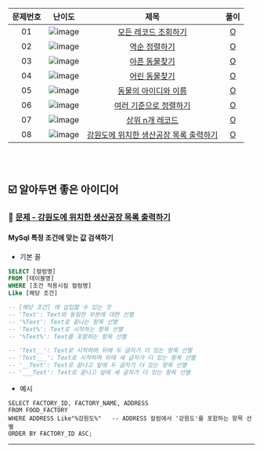 | 문제번호 |                                                     난이도                                                      |                                                    제목                                                    |                                                                      풀이                                                                       |
| :------: | :-------------------------------------------------------------------------------------------------------------: | :--------------------------------------------------------------------------------------------------------: | :---------------------------------------------------------------------------------------------------------------------------------------------: |
|    01    | ![image](https://user-images.githubusercontent.com/68424403/176992717-e1a57e02-8e8e-4f82-9ec8-27fff35dc4f7.png) |              [모든 레코드 조회하기](https://programmers.co.kr/learn/courses/30/lessons/59034)              |   [O](https://github.com/kimdaeyeobbb/Computer-Science/blob/main/Database/Coding%20Test/Programmers/SELECT/inquire%20all%20the%20records.sql)   |
|    02    | ![image](https://user-images.githubusercontent.com/68424403/176992717-e1a57e02-8e8e-4f82-9ec8-27fff35dc4f7.png) |                 [역순 정렬하기](https://programmers.co.kr/learn/courses/30/lessons/59035)                  |         [O](https://github.com/kimdaeyeobbb/Computer-Science/blob/main/Database/Coding%20Test/Programmers/SELECT/reverse%20sorting.sql)         |
|    03    | ![image](https://user-images.githubusercontent.com/68424403/176992717-e1a57e02-8e8e-4f82-9ec8-27fff35dc4f7.png) |                 [아픈 동물찾기](https://programmers.co.kr/learn/courses/30/lessons/59036)                  |       [O](https://github.com/kimdaeyeobbb/Computer-Science/blob/main/Database/Coding%20Test/Programmers/SELECT/find%20sick%20animal.sql)        |
|    04    | ![image](https://user-images.githubusercontent.com/68424403/176992717-e1a57e02-8e8e-4f82-9ec8-27fff35dc4f7.png) |                 [어린 동물찾기](https://programmers.co.kr/learn/courses/30/lessons/59037)                  |       [O](https://github.com/kimdaeyeobbb/Computer-Science/blob/main/Database/Coding%20Test/Programmers/SELECT/find%20young%20animal.sql)       |
|    05    | ![image](https://user-images.githubusercontent.com/68424403/176992717-e1a57e02-8e8e-4f82-9ec8-27fff35dc4f7.png) |              [동물의 아이디와 이름](https://programmers.co.kr/learn/courses/30/lessons/59403)              |         [O](https://github.com/kimdaeyeobbb/Computer-Science/blob/main/Database/Coding%20Test/Programmers/SELECT/animal%20idNname.sql)          |
|    06    | ![image](https://user-images.githubusercontent.com/68424403/176992717-e1a57e02-8e8e-4f82-9ec8-27fff35dc4f7.png) |             [여러 기준으로 정렬하기](https://programmers.co.kr/learn/courses/30/lessons/59404)             | [O](https://github.com/kimdaeyeobbb/Computer-Science/blob/main/Database/Coding%20Test/Programmers/SELECT/sorting%20by%20various%20criteria.sql) |
|    07    | ![image](https://user-images.githubusercontent.com/68424403/176992717-e1a57e02-8e8e-4f82-9ec8-27fff35dc4f7.png) |                [상위 n개 레코드](https://programmers.co.kr/learn/courses/30/lessons/59405)                 |         [O](https://github.com/kimdaeyeobbb/Computer-Science/blob/main/Database/Coding%20Test/Programmers/SELECT/Top%20N%20record.sql)          |
|    08    | ![image](https://user-images.githubusercontent.com/68424403/176992717-e1a57e02-8e8e-4f82-9ec8-27fff35dc4f7.png) | [강원도에 위치한 생산공장 목록 출력하기](https://school.programmers.co.kr/learn/courses/30/lessons/131112) |                                                    [O](./manufacturingFactoryInGangwon.sql)                                                     |




<br><br>


## :ballot_box_with_check: 알아두면 좋은 아이디어

### :bookmark: [문제 - 강원도에 위치한 생산공장 목록 출력하기](https://school.programmers.co.kr/learn/courses/30/lessons/131112)

#### MySql 특정 조건에 맞는 값 검색하기

- 기본 꼴
```sql
SELECT [컬럼명] 
FROM [테이블명]
WHERE [조건 적용시킬 컬럼명]
Like [해당 조건]

-- [해당 조건] 에 삽입할 수 있는 것 
-- 'Text': Text와 동일한 부분에 대한 선별
-- '%Text': Text로 끝나는 항목 선별
-- 'Text%': Text로 시작하는 항목 선별
-- '%Text%': Text를 포함하는 항목 선별

-- 'Text__': Text로 시작하며 뒤에 두 글자가 더 있는 항목 선별
-- 'Text___': Text로 시작하며 뒤에 세 글자가 더 있는 항목 선별
-- '__Text': Text로 끝나고 앞에 두 글자가 더 있는 항목 선별
-- '___Text': Text로 끝나고 앞에 세 글자가 더 있는 항목 선별
```



- 예시
```
SELECT FACTORY_ID, FACTORY_NAME, ADDRESS 
FROM FOOD_FACTORY 
WHERE ADDRESS Like"%강원도%"   -- ADDRESS 칼럼에서 '강원도'를 포함하는 항목 선별
ORDER BY FACTORY_ID ASC;
```

<hr>
<br>

## 
